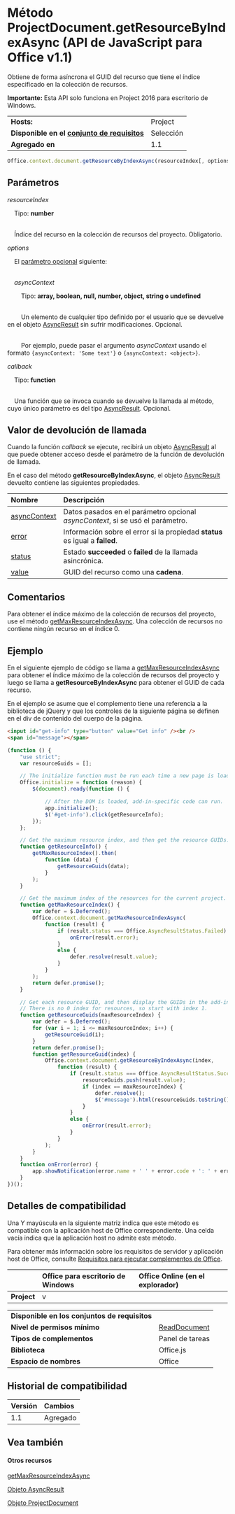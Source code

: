 
# <a name="projectdocument.getresourcebyindexasync-method-(javascript-api-for-office-v1.1)"></a>Método ProjectDocument.getResourceByIndexAsync (API de JavaScript para Office v1.1)
Obtiene de forma asíncrona el GUID del recurso que tiene el índice especificado en la colección de recursos.

 **Importante:** Esta API solo funciona en Project 2016 para escritorio de Windows.

|||
|:-----|:-----|
|**Hosts:**|Project|
|**Disponible en el [conjunto de requisitos](../../docs/overview/specify-office-hosts-and-api-requirements.md)**|Selección|
|**Agregado en**|1.1|

```js
Office.context.document.getResourceByIndexAsync(resourceIndex[, options][, callback]);
```


## <a name="parameters"></a>Parámetros

_resourceIndex_<br/>
&nbsp;&nbsp;&nbsp;&nbsp;Tipo: **number**<br/><br/>
&nbsp;&nbsp;&nbsp;&nbsp;Índice del recurso en la colección de recursos del proyecto. Obligatorio.
    
_options_<br/>
&nbsp;&nbsp;&nbsp;&nbsp;El [parámetro opcional](../../docs/develop/asynchronous-programming-in-office-add-ins.md#passing-optional-parameters-to-asynchronous-methods) siguiente:<br/><br/>
&nbsp;&nbsp;&nbsp;&nbsp;_asyncContext_<br/>
&nbsp;&nbsp;&nbsp;&nbsp;&nbsp;&nbsp;&nbsp;&nbsp;Tipo: **array, boolean, null, number, object, string o undefined**<br/><br/>
&nbsp;&nbsp;&nbsp;&nbsp;&nbsp;&nbsp;&nbsp;&nbsp;Un elemento de cualquier tipo definido por el usuario que se devuelve en el objeto [AsyncResult](../../reference/shared/asyncresult.md) sin sufrir modificaciones. Opcional.<br/><br/>
&nbsp;&nbsp;&nbsp;&nbsp;&nbsp;&nbsp;&nbsp;&nbsp;Por ejemplo, puede pasar el argumento _asyncContext_ usando el formato `{asyncContext: 'Some text'}` o `{asyncContext: <object>}`.

_callback_<br/>
&nbsp;&nbsp;&nbsp;&nbsp;Tipo: **function**<br/><br/>
&nbsp;&nbsp;&nbsp;&nbsp;Una función que se invoca cuando se devuelve la llamada al método, cuyo único parámetro es del tipo [AsyncResult](../../reference/shared/asyncresult.md). Opcional.
    

## <a name="callback-value"></a>Valor de devolución de llamada

Cuando la función _callback_ se ejecute, recibirá un objeto [AsyncResult](../../reference/shared/asyncresult.md) al que puede obtener acceso desde el parámetro de la función de devolución de llamada.

En el caso del método **getResourceByIndexAsync**, el objeto [AsyncResult](../../reference/shared/asyncresult.md) devuelto contiene las siguientes propiedades.



|**Nombre**|**Descripción**|
|:-----|:-----|
|[asyncContext](../../reference/shared/asyncresult.asynccontext.md)|Datos pasados en el parámetro opcional _asyncContext_, si se usó el parámetro.|
|[error](../../reference/shared/asyncresult.error.md)|Información sobre el error si la propiedad **status** es igual a **failed**.|
|[status](../../reference/shared/asyncresult.status.md)|Estado **succeeded** o **failed** de la llamada asincrónica.|
|[value](../../reference/shared/asyncresult.value.md)|GUID del recurso como una **cadena**.|

## <a name="remarks"></a>Comentarios

Para obtener el índice máximo de la colección de recursos del proyecto, use el método [getMaxResourceIndexAsync](../../reference/shared/projectdocument.getmaxresourceindexasync.md). Una colección de recursos no contiene ningún recurso en el índice 0.


## <a name="example"></a>Ejemplo

En el siguiente ejemplo de código se llama a [getMaxResourceIndexAsync](../../reference/shared/projectdocument.getmaxresourceindexasync.md) para obtener el índice máximo de la colección de recursos del proyecto y luego se llama a **getResourceByIndexAsync** para obtener el GUID de cada recurso.

En el ejemplo se asume que el complemento tiene una referencia a la biblioteca de jQuery y que los controles de la siguiente página se definen en el div de contenido del cuerpo de la página.




```HTML
<input id="get-info" type="button" value="Get info" /><br />
<span id="message"></span>
```




```js
(function () {
    "use strict";
    var resourceGuids = [];

    // The initialize function must be run each time a new page is loaded.
    Office.initialize = function (reason) {
        $(document).ready(function () {

            // After the DOM is loaded, add-in-specific code can run.
            app.initialize();
            $('#get-info').click(getResourceInfo);
        });
    };

    // Get the maximum resource index, and then get the resource GUIDs.
    function getResourceInfo() {
        getMaxResourceIndex().then(
            function (data) {
                getResourceGuids(data);
            }
        );
    }

    // Get the maximum index of the resources for the current project.
    function getMaxResourceIndex() {
        var defer = $.Deferred();
        Office.context.document.getMaxResourceIndexAsync(
            function (result) {
                if (result.status === Office.AsyncResultStatus.Failed) {
                    onError(result.error);
                }
                else {
                    defer.resolve(result.value);
                }
            }
        );
        return defer.promise();
    }

    // Get each resource GUID, and then display the GUIDs in the add-in.
    // There is no 0 index for resources, so start with index 1.
    function getResourceGuids(maxResourceIndex) {
        var defer = $.Deferred();
        for (var i = 1; i <= maxResourceIndex; i++) {
            getResourceGuid(i);
        }
        return defer.promise();
        function getResourceGuid(index) {
            Office.context.document.getResourceByIndexAsync(index,
                function (result) {
                    if (result.status === Office.AsyncResultStatus.Succeeded) {
                        resourceGuids.push(result.value);
                        if (index == maxResourceIndex) {
                            defer.resolve();
                            $('#message').html(resourceGuids.toString());
                        }
                    }
                    else {
                        onError(result.error);
                    }
                }
            );
        }
    }
    function onError(error) {
        app.showNotification(error.name + ' ' + error.code + ': ' + error.message);
    }
})();
```


## <a name="support-details"></a>Detalles de compatibilidad


Una Y mayúscula en la siguiente matriz indica que este método es compatible con la aplicación host de Office correspondiente. Una celda vacía indica que la aplicación host no admite este método.

Para obtener más información sobre los requisitos de servidor y aplicación host de Office, consulte [Requisitos para ejecutar complementos de Office](../../docs/overview/requirements-for-running-office-add-ins.md).


||**Office para escritorio de Windows**|**Office Online (en el explorador)**|
|:-----|:-----|:-----|
|**Project**|v||

|||
|:-----|:-----|
|**Disponible en los conjuntos de requisitos**||
|**Nivel de permisos mínimo**|[ReadDocument](../../docs/develop/requesting-permissions-for-api-use-in-content-and-task-pane-add-ins.md)|
|**Tipos de complementos**|Panel de tareas|
|**Biblioteca**|Office.js|
|**Espacio de nombres**|Office|

## <a name="support-history"></a>Historial de compatibilidad




|**Versión**|**Cambios**|
|:-----|:-----|
|1.1|Agregado|

## <a name="see-also"></a>Vea también



#### <a name="other-resources"></a>Otros recursos


[getMaxResourceIndexAsync](../../reference/shared/projectdocument.getmaxresourceindexasync.md)

[Objeto AsyncResult](../../reference/shared/asyncresult.md)

[Objeto ProjectDocument](../../reference/shared/projectdocument.projectdocument.md)
